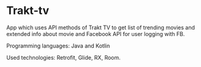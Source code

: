 # Trakt-tv

App which uses API methods of Trakt TV to get list of trending movies and extended info about movie and Facebook API for user logging with FB.

Programming languages: Java and Kotlin

Used technologies: Retrofit, Glide, RX, Room.